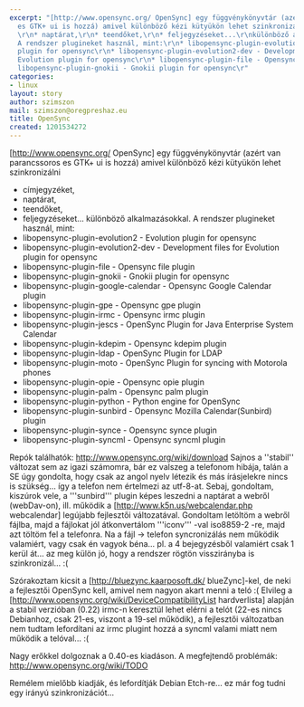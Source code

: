 ```yaml
---
excerpt: "[http://www.opensync.org/ OpenSync] egy függvénykönyvtár (azért van parancssoros
  es GTK+ ui is hozzá) amivel különböző kézi kütyükön lehet szinkronizálni \r\n* címjegyzéket,
  \r\n* naptárat,\r\n* teendőket,\r\n* feljegyzéseket...\r\nkülönböző alkalmazásokkal.
  A rendszer plugineket használ, mint:\r\n* libopensync-plugin-evolution2 - Evolution
  plugin for opensync\r\n* libopensync-plugin-evolution2-dev - Development files for
  Evolution plugin for opensync\r\n* libopensync-plugin-file - Opensync file plugin\r\n*
  libopensync-plugin-gnokii - Gnokii plugin for opensync\r"
categories:
- linux
layout: story
author: szimszon
mail: szimszon@oregpreshaz.eu
title: OpenSync
created: 1201534272
---
```

[http://www.opensync.org/ OpenSync] egy függvénykönyvtár (azért van parancssoros es GTK+ ui is hozzá) amivel különböző kézi kütyükön lehet szinkronizálni 
* címjegyzéket, 
* naptárat,
* teendőket,
* feljegyzéseket...
különböző alkalmazásokkal. A rendszer plugineket használ, mint:
* libopensync-plugin-evolution2 - Evolution plugin for opensync
* libopensync-plugin-evolution2-dev - Development files for Evolution plugin for opensync
* libopensync-plugin-file - Opensync file plugin
* libopensync-plugin-gnokii - Gnokii plugin for opensync
* libopensync-plugin-google-calendar - Opensync Google Calendar plugin
* libopensync-plugin-gpe - Opensync gpe plugin
* libopensync-plugin-irmc - Opensync irmc plugin
* libopensync-plugin-jescs - OpenSync Plugin for Java Enterprise System Calendar
* libopensync-plugin-kdepim - Opensync kdepim plugin
* libopensync-plugin-ldap - OpenSync Plugin for LDAP
* libopensync-plugin-moto - OpenSync Plugin for syncing with Motorola phones
* libopensync-plugin-opie - Opensync opie plugin
* libopensync-plugin-palm - Opensync palm plugin
* libopensync-plugin-python - Python engine for OpenSync
* libopensync-plugin-sunbird - Opensync Mozilla Calendar(Sunbird) plugin
* libopensync-plugin-synce - Opensync synce plugin
* libopensync-plugin-syncml - Opensync syncml plugin

Repók találhatók: http://www.opensync.org/wiki/download
Sajnos a ''stabil'' változat sem az igazi számomra, bár ez valszeg a telefonom hibája, talán a SE úgy gondolta, hogy csak az angol nyelv létezik és más írásjelekre nincs is szükség... így a telefon nem értelmezi az utf-8-at.
Sebaj, gondoltam, kiszúrok vele, a '''sunbird''' plugin képes leszedni a naptárat a webről (webDav-on), ill. működik a [http://www.k5n.us/webcalendar.php webcalendar] legújabb fejlesztői változatával.
Gondoltam letöltöm a webről fájlba, majd a fájlokat jól átkonvertálom '''iconv''' -val iso8859-2 -re, majd azt töltöm fel a telefonra. Na a fájl -> telefon syncronizálás nem működik valamiért, vagy csak én vagyok béna... pl. a 4 bejegyzésből valamiért csak 1 kerül át... az meg külön jó, hogy a rendszer rögtön visszirányba is szinkronizál... :(

Szórakoztam kicsit a [http://bluezync.kaarposoft.dk/ blueZync]-kel, de neki a fejlesztői OpenSync kell, amivel nem nagyon akart menni a teló :(  Elvileg a [http://www.opensync.org/wiki/DeviceCompatibilityList hardverlista] alapján a stabil verzióban (0.22) irmc-n keresztül lehet elérni a telót (22-es nincs Debianhoz, csak 21-es, viszont a 19-sel működik), a fejlesztői változatban nem tudtam lefordítani az irmc plugint hozzá a syncml valami miatt nem működik a telóval... :(

Nagy erőkkel dolgoznak a 0.40-es kiadáson. A megfejtendő problémák: http://www.opensync.org/wiki/TODO

Remélem mielőbb kiadják, és lefordítják Debian Etch-re... ez már fog tudni egy irányú szinkronizációt...

